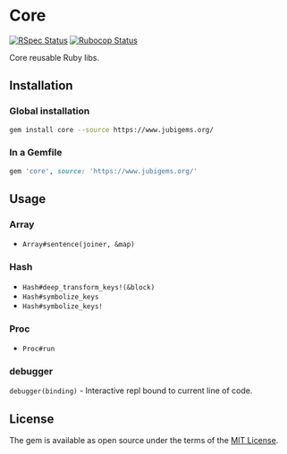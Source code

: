 # Core

[![RSpec Status](https://github.com/jubishop/core/workflows/RSpec/badge.svg)](https://github.com/jubishop/core/actions/workflows/rspec.yml)  [![Rubocop Status](https://github.com/jubishop/core/workflows/Rubocop/badge.svg)](https://github.com/jubishop/core/actions/workflows/rubocop.yml)

Core reusable Ruby libs.

## Installation

### Global installation

```zsh
gem install core --source https://www.jubigems.org/
```

### In a Gemfile

```ruby
gem 'core', source: 'https://www.jubigems.org/'
```

## Usage

### Array

- `Array#sentence(joiner, &map)`

### Hash

- `Hash#deep_transform_keys!(&block)`
- `Hash#symbolize_keys`
- `Hash#symbolize_keys!`

### Proc

- `Proc#run`

### debugger

`debugger(binding)` - Interactive repl bound to current line of code.

## License

The gem is available as open source under the terms of the [MIT License](https://opensource.org/licenses/MIT).
